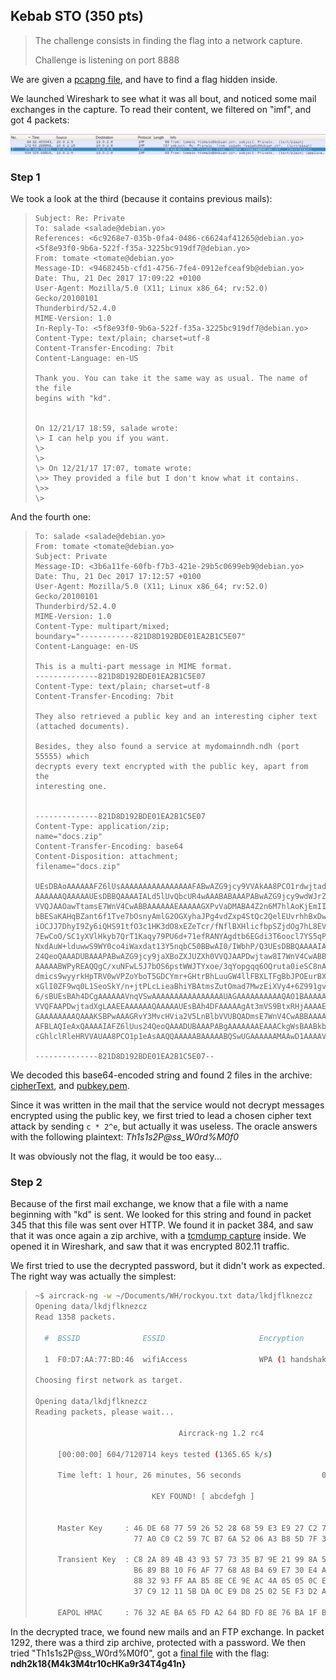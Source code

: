 ## Kebab STO (350 pts)

>The challenge consists in finding the flag into a network capture.
>
>Challenge is listening on port 8888

We are given a [pcapng file](kebabsto.pcapng), and have to find a flag hidden inside.

We launched Wireshark to see what it was all bout, and noticed some mail exchanges in the capture. To read their content, we filtered on "imf", and got
4 packets:

![imf](imf.png)

### Step 1

We took a look at the third (because it contains previous mails):

> ```
>Subject: Re: Private 
>To: salade <salade@debian.yo> 
>References: <6c9268e7-035b-0fa4-0486-c6624af41265@debian.yo> 
> <5f8e93f0-9b6a-522f-f35a-3225bc919df7@debian.yo> 
>From: tomate <tomate@debian.yo> 
>Message-ID: <9468245b-cfd1-4756-7fe4-0912efceaf9b@debian.yo> 
>Date: Thu, 21 Dec 2017 17:09:22 +0100 
>User-Agent: Mozilla/5.0 (X11; Linux x86_64; rv:52.0) Gecko/20100101 
> Thunderbird/52.4.0 
>MIME-Version: 1.0 
>In-Reply-To: <5f8e93f0-9b6a-522f-f35a-3225bc919df7@debian.yo> 
>Content-Type: text/plain; charset=utf-8 
>Content-Transfer-Encoding: 7bit 
>Content-Language: en-US 
> 
>Thank you. You can take it the same way as usual. The name of the file 
>begins with "kd". 
> 
> 
>On 12/21/17 18:59, salade wrote: 
>\> I can help you if you want. 
>\> 
>\> 
>\> On 12/21/17 17:07, tomate wrote: 
>\>> They provided a file but I don't know what it contains. 
>\>> 
>\> 
>
> ```

And the fourth one:

> ```
>To: salade <salade@debian.yo> 
>From: tomate <tomate@debian.yo> 
>Subject: Private 
>Message-ID: <3b6a11fe-60fb-f7b3-421e-29b5c0699eb9@debian.yo> 
>Date: Thu, 21 Dec 2017 17:12:57 +0100 
>User-Agent: Mozilla/5.0 (X11; Linux x86_64; rv:52.0) Gecko/20100101 
> Thunderbird/52.4.0 
>MIME-Version: 1.0 
>Content-Type: multipart/mixed; 
> boundary="------------821D8D192BDE01EA2B1C5E07" 
>Content-Language: en-US 
> 
>This is a multi-part message in MIME format. 
>--------------821D8D192BDE01EA2B1C5E07 
>Content-Type: text/plain; charset=utf-8 
>Content-Transfer-Encoding: 7bit 
> 
>They also retrieved a public key and an interesting cipher text 
>(attached documents). 
> 
>Besides, they also found a service at mydomainndh.ndh (port 55555) which 
>decrypts every text encrypted with the public key, apart from the 
>interesting one. 
> 
> 
>--------------821D8D192BDE01EA2B1C5E07 
>Content-Type: application/zip; 
> name="docs.zip" 
>Content-Transfer-Encoding: base64 
>Content-Disposition: attachment; 
> filename="docs.zip" 
> 
>UEsDBAoAAAAAAFZ6lUsAAAAAAAAAAAAAAAAFABwAZG9jcy9VVAkAA8PCO1rdwjtadXgLAAEE 
>AAAAAAQAAAAAUEsDBBQAAAAIALd5lUvQbcUR4wAAABABAAAPABwAZG9jcy9wdWJrZXkucGVt 
>VVQJAAOawTtamsE7WnV4CwABBAAAAAAEAAAAAGXPvVaDMABA4Z2n6M7hlAoKjEmIIWDTRsQD 
>bBESaKAHqBZant6f1Tve7bOsnyAmlG2OGXyhaJPg4vdZxp4StQc2QelEUvrhhBxDwDMAXMJA 
>iOCJJ7DhyI9Zy6iQHS91tfO3c1HK3dO8xEZeTcr/fNflBXHlicfbpSZjdOg7hL8EVolIUG76 
>7EwCoO/SC1yXVlHkyb7QrT1Kaqy79PU6d+71efRANYAgdtb6EGdi3T6oocl7YS5qPca3KRig 
>NxdAuW+lduwwS9WY0co4iWaxdat13Y5nqbC50BBwAI0/IWbhP/Q3UEsDBBQAAAAIAFZ6lUus 
>24QeoQAAADUBAAAPABwAZG9jcy9jaXBoZXJUZXh0VVQJAAPDwjtaw8I7WnV4CwABBAAAAAAE 
>AAAAABWPyREAQQgC/xuNFwL5J7bOS6pstWWJTYxoe/3qYopgqq6OQruta0ieSC8nAmvPMGJU 
>dmics9wyyrkHpTRV0wVPZoYboT5GDCYmr+GHtrBhLuuGW4llFBXLTFgBbJPOEurBXQ6c0m1c 
>xGlI0ZF9wq0L1SeoSkY/n+jtPLcLieaBhiYBAtmsZutOmad7MwzEiXVy4+6Z991gvMPi2ewk 
>6/sBUEsBAh4DCgAAAAAAVnqVSwAAAAAAAAAAAAAAAAUAGAAAAAAAAAAQAO1BAAAAAGRvY3Mv 
>VVQFAAPDwjtadXgLAAEEAAAAAAQAAAAAUEsBAh4DFAAAAAgAt3mVS9BtxRHjAAAAEAEAAA8A 
>GAAAAAAAAQAAAKSBPwAAAGRvY3MvcHVia2V5LnBlbVVUBQADmsE7WnV4CwABBAAAAAAEAAAA 
>AFBLAQIeAxQAAAAIAFZ6lUus24QeoQAAADUBAAAPABgAAAAAAAEAAACkgWsBAABkb2NzL2Np 
>cGhlclRleHRVVAUAA8PCO1p1eAsAAQQAAAAABAAAAABQSwUGAAAAAAMAAwD1AAAAVQIAAAAA 
> 
>--------------821D8D192BDE01EA2B1C5E07-- 
> ```

We decoded this base64-encoded string and found 2 files in the archive: [cipherText](cipherText), and [pubkey.pem](pubkey.pem).

Since it was written in the mail that the service would not decrypt messages encrypted using the public key, we first tried to lead a chosen cipher text attack
by sending `c * 2^e`, but actually it was useless. The oracle answers with the following plaintext: *Th1s1s2P@ss_W0rd%M0f0*

It was obviously not the flag, it would be too easy...

### Step 2

Because of the first mail exchange, we know that a file with a name beginning with "kd" is sent. We looked for this string and found in packet 345 that this file was sent over HTTP.
We found it in packet 384, and saw that it was once again a zip archive, with a [tcmdump capture](lkdjflknezcz) inside. We opened it in Wireshark, and saw that it was encrypted 802.11 traffic.

We first tried to use the decrypted password, but it didn't work as expected. The right way was actually the simplest:

> ```bash
>~$ aircrack-ng -w ~/Documents/WH/rockyou.txt data/lkdjflknezcz
>Opening data/lkdjflknezcz
>Read 1358 packets.
>
>   #  BSSID              ESSID                     Encryption
>
>   1  F0:D7:AA:77:BD:46  wifiAccess                WPA (1 handshake)
>
>Choosing first network as target.
>
>Opening data/lkdjflknezcz
>Reading packets, please wait...
>
>                                 Aircrack-ng 1.2 rc4
>
>      [00:00:00] 604/7120714 keys tested (1365.65 k/s) 
>
>      Time left: 1 hour, 26 minutes, 56 seconds                  0.01%
>
>                           KEY FOUND! [ abcdefgh ]
>
>
>      Master Key     : 46 DE 68 77 59 26 52 28 68 59 E3 E9 27 C2 75 66 
>                       77 A0 C0 C2 59 7C B7 6A 52 06 A3 B8 5D 7F 33 29 
>
>      Transient Key  : C8 2A 89 4B 43 93 57 73 35 B7 9E 21 99 8A 5A F2 
>                       B6 89 B8 10 F6 AF 77 68 A8 B4 69 E7 30 E4 A7 9B 
>                       88 32 93 FF AA B5 8E CE 9E AC 4A 05 05 0C EC BB 
>                       37 C9 12 11 5B DA 0C E9 D8 25 02 5E F3 D2 AA 4F 
>
>      EAPOL HMAC     : 76 32 AE BA 65 FD A2 64 BD FD 8E 76 BA 1F B7 84 
> ```

In the decrypted trace, we found new mails and an FTP exchange. In packet 1292, there was a third zip archive, protected with a password.
We then tried "Th1s1s2P@ss_W0rd%M0f0", got a [final file](slkfdsflj) with the flag: **ndh2k18{M4k3M4tr10cHKa9r34T4g41n}**
